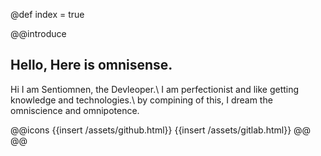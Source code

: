 @def index = true

@@introduce
## Hello, Here is omnisense.
Hi I am Sentiomnen, the Devleoper.\\
I am perfectionist and like getting knowledge and technologies.\\
by compining of this, I dream the omniscience and omnipotence.

@@icons
{{insert /assets/github.html}}
{{insert /assets/gitlab.html}}
@@
@@

~~~<img src="assets/logo.png" class="banner">~~~